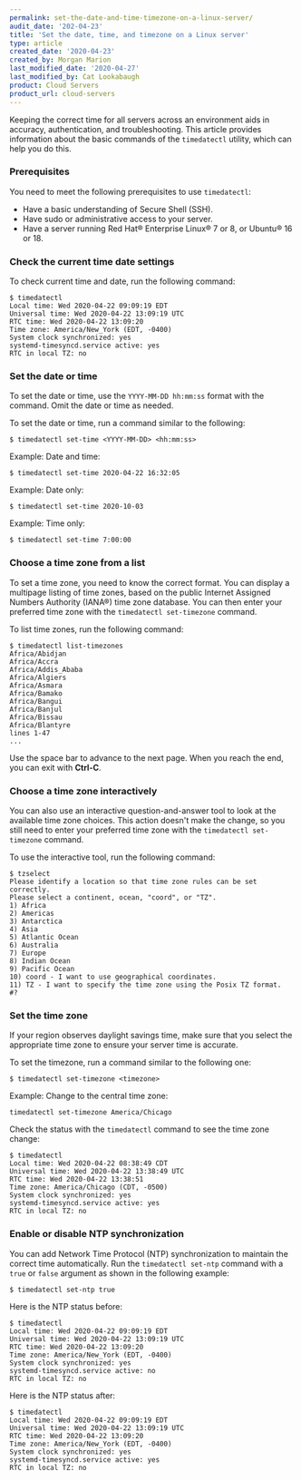 ```yaml
---
permalink: set-the-date-and-time-timezone-on-a-linux-server/
audit_date: '202-04-23'
title: 'Set the date, time, and timezone on a Linux server'
type: article
created_date: '2020-04-23'
created_by: Morgan Marion
last_modified_date: '2020-04-27'
last_modified_by: Cat Lookabaugh
product: Cloud Servers
product_url: cloud-servers
---
```


Keeping the correct time for all servers across an environment aids in accuracy, authentication,
and troubleshooting. This article provides information about the basic commands of the
`timedatectl` utility, which can help you do this.

### Prerequisites

You need to meet the following prerequisites to use `timedatectl`:

- Have a basic understanding of Secure Shell (SSH).
- Have sudo or administrative access to your server.
- Have a server running Red Hat&reg; Enterprise Linux&reg; 7 or 8, or Ubuntu&reg; 16 or 18.

### Check the current time date settings

To check current time and date, run the following command:

    $ timedatectl
    Local time: Wed 2020-04-22 09:09:19 EDT
    Universal time: Wed 2020-04-22 13:09:19 UTC
    RTC time: Wed 2020-04-22 13:09:20
    Time zone: America/New_York (EDT, -0400)
    System clock synchronized: yes
    systemd-timesyncd.service active: yes
    RTC in local TZ: no

### Set the date or time

To set the date or time, use the `YYYY-MM-DD hh:mm:ss` format with the command.
Omit the date or time as needed.

To set the date or time, run a command similar to the following:

    $ timedatectl set-time <YYYY-MM-DD> <hh:mm:ss>

Example: Date and time:

    $ timedatectl set-time 2020-04-22 16:32:05

Example: Date only:

    $ timedatectl set-time 2020-10-03

Example: Time only:

    $ timedatectl set-time 7:00:00

### Choose a time zone from a list

To set a time zone, you need to know the correct format. You can display a multipage listing of time
zones, based on the public Internet Assigned Numbers Authority (IANA&reg;) time zone database. You can
then enter your preferred time zone with the `timedatectl set-timezone` command.

To list time zones, run the following command:

    $ timedatectl list-timezones
    Africa/Abidjan
    Africa/Accra
    Africa/Addis_Ababa
    Africa/Algiers
    Africa/Asmara
    Africa/Bamako
    Africa/Bangui
    Africa/Banjul
    Africa/Bissau
    Africa/Blantyre
    lines 1-47
    ...
 
Use the space bar to advance to the next page. When you reach the end, you can exit with **Ctrl-C**.

### Choose a time zone interactively

You can also use an interactive question-and-answer tool to look at the available time zone choices.
This action doesn't make the change, so you still need to enter your preferred time zone with the
`timedatectl set-timezone` command.

To use the interactive tool, run the following command:

    $ tzselect
    Please identify a location so that time zone rules can be set correctly.
    Please select a continent, ocean, "coord", or "TZ".
    1) Africa
    2) Americas
    3) Antarctica
    4) Asia
    5) Atlantic Ocean
    6) Australia
    7) Europe
    8) Indian Ocean
    9) Pacific Ocean
    10) coord - I want to use geographical coordinates.
    11) TZ - I want to specify the time zone using the Posix TZ format.
    #?

### Set the time zone

If your region observes daylight savings time, make sure that you select the appropriate
time zone to ensure your server time is accurate.

To set the timezone, run a command similar to the following one:

    $ timedatectl set-timezone <timezone>

Example: Change to the central time zone:

    timedatectl set-timezone America/Chicago

Check the status with the `timedatectl` command to see the time zone change:

    $ timedatectl
    Local time: Wed 2020-04-22 08:38:49 CDT
    Universal time: Wed 2020-04-22 13:38:49 UTC
    RTC time: Wed 2020-04-22 13:38:51
    Time zone: America/Chicago (CDT, -0500)
    System clock synchronized: yes
    systemd-timesyncd.service active: yes
    RTC in local TZ: no

### Enable or disable NTP synchronization

You can add Network Time Protocol (NTP) synchronization to maintain the correct time automatically.
Run the `timedatectl set-ntp` command with a `true` or `false` argument as shown in the following
example:

    $ timedatectl set-ntp true

Here is the NTP status before:

    $ timedatectl
    Local time: Wed 2020-04-22 09:09:19 EDT
    Universal time: Wed 2020-04-22 13:09:19 UTC
    RTC time: Wed 2020-04-22 13:09:20
    Time zone: America/New_York (EDT, -0400)
    System clock synchronized: yes
    systemd-timesyncd.service active: no
    RTC in local TZ: no

Here is the NTP status after:

    $ timedatectl
    Local time: Wed 2020-04-22 09:09:19 EDT
    Universal time: Wed 2020-04-22 13:09:19 UTC
    RTC time: Wed 2020-04-22 13:09:20
    Time zone: America/New_York (EDT, -0400)
    System clock synchronized: yes
    systemd-timesyncd.service active: yes
    RTC in local TZ: no
